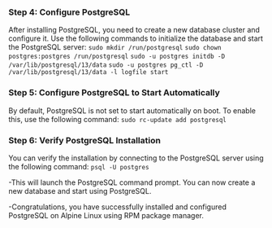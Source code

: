 ### Step 4: Configure PostgreSQL
After installing PostgreSQL, you need to create a new database cluster and configure it. Use the following commands to initialize the database and start the PostgreSQL server:
```sudo mkdir /run/postgresql```
```sudo chown postgres:postgres /run/postgresql```
```sudo -u postgres initdb -D /var/lib/postgresql/13/data```
```sudo -u postgres pg_ctl -D /var/lib/postgresql/13/data -l logfile start```


### Step 5: Configure PostgreSQL to Start Automatically
By default, PostgreSQL is not set to start automatically on boot. To enable this, use the following command:
```sudo rc-update add postgresql```

### Step 6: Verify PostgreSQL Installation
You can verify the installation by connecting to the PostgreSQL server using the following command:
```psql -U postgres```

-This will launch the PostgreSQL command prompt. You can now create a new database and start using PostgreSQL.

-Congratulations, you have successfully installed and configured PostgreSQL on Alpine Linux using RPM package manager.